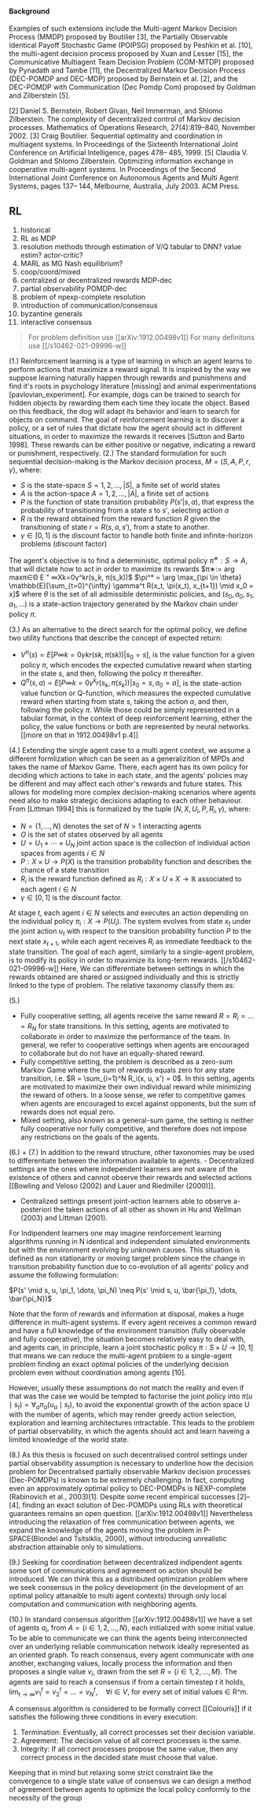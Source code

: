 

#### Background

Examples of such extensions include the Multi-agent Markov Decision Process (MMDP)
proposed by Boutilier [3], the Partially Observable Identical Payoff Stochastic Game (POIPSG) proposed by
Peshkin et al. [10], the multi-agent decision process proposed by Xuan and Lesser [15], the Communicative Multiagent Team Decision Problem (COM-MTDP) proposed by
Pynadath and Tambe [11], the Decentralized Markov Decision Process (DEC-POMDP and DEC-MDP) proposed
by Bernstein et al. [2], and the DEC-POMDP with Communication (Dec Pomdp Com) proposed by Goldman and
Zilberstein [5].

[2] Daniel S. Bernstein, Robert Givan, Neil Immerman, and
Shlomo Zilberstein. The complexity of decentralized control of Markov decision processes. Mathematics of Operations Research, 27(4):819–840, November 2002.
[3] Craig Boutilier. Sequential optimality and coordination in
multiagent systems. In Proceedings of the Sixteenth International Joint Conference on Artificial Intelligence, pages 478–
485, 1999.
[5] Claudia V. Goldman and Shlomo Zilberstein. Optimizing information exchange in cooperative multi-agent systems. In
Proceedings of the Second International Joint Conference on
Autonomous Agents and Multi Agent Systems, pages 137–
144, Melbourne, Australia, July 2003. ACM Press.


## RL
1. historical
2. RL as MDP
3. resolution methods through estimation of V/Q
tabular to DNN?
value estim? actor-critic?
4. MARL as MG
Nash equilibrium?
5. coop/coord/mixed
6. centralized or decentralized rewards MDP-dec
7. partial observability POMDP-dec
8. problem of npexp-complete resolution
9. introduction of communication/consensus
10. byzantine generals
11. interactive consensus

> For problem definition use [[arXiv:1912.00498v1]]
> For many definitons use [[/s10462-021-09996-w]]

(1.) 
Reinforcement learning is a type of learning in which an agent learns to perform actions that maximize a reward signal. It is inspired by the way we suppose learning naturally happen through rewards and punishmens and find it's roots in psychology literature [missing] and animal experimentations [pavlovian_experiment]. For example, dogs can be trained to search for hidden objects by rewarding them each time they locate the object. Based on this feedback, the dog will adapt its behavior and learn to search for objects on command. The goal of reinforcement learning is to discover a policy, or a set of rules that dictate how the agent should act in different situations, in order to maximize the rewards it receives [Sutton and Barto 1998]. These rewards can be either positive or negative, indicating a reward or punishment, respectively.
(2.)
The standard formulation for such sequential decision-making is the Markov decision process, $M = (S, A, P, r, γ)$, where:
- $S$ is the state-space $S = {1, 2, ... , |S|}$, a finite set of world states
- $A$ is the action-space $A = {1, 2, ... , |A|}$, a finite set of actions
- $P$ is the function of state transition probability $P(s'|s, a)$, that express the probability of transitioning from a state $s$ to $s'$, selecting action $a$
- $R$ is the reward obtained from the reward function $R$ given the transitioning of state $r = R(s, a, s')$, from a state to another.
- $γ \in [0, 1]$ is the discount factor to handle both finite and infinite-horizon problems (discount factor)

The agent's objective is to find a deterministic, optimal policy $\pi^∗ : S \rightarrow A$, that will dictate how to act in order to maximize its rewards
$π∗:= arg maxπ∈Θ E " ∞Xk=0γ^kr(s_k, π(s_k))$
$\pi^* = \arg \max_{\pi \in \theta} \mathbb{E}[\sum_{t=0}^{\infty} \gamma^t R(x_t, \pi(x_t), x_{t+1}) \mid x_0 = x]$
where $\theta$ is the set of all admissible deterministic policies, and $(s_0, a_0, s_1, a_1, ...)$ is a state-action trajectory generated by the Markov chain under policy $π$.

(3.)
As an alternative to the direct search for the optimal policy, we define two utility functions that describe the concept of expected return:
- $V^π(s) = E [P ∞k=0 γkr(sk, π(sk))|s_0 = s]$, is the value function for a given policy $π$, which encodes the expected cumulative reward when starting in the state $s$, and then, following the policy $π$ thereafter.
- $Q^π(s, a) = E [P ∞k=0 γ^kr(s_k, π(s_k))|s_0 = s, a_0 = a]$, is the state-action value function or Q-function, which measures the expected cumulative reward when starting from state $s$, taking the action $a$, and then, following the policy $π$.
While those could be simply represented in a tabular format, in the context of deep reinforcement learning, either the policy, the value functions or both are represented by neural networks. [[more on that in 1912.00498v1 p.4]]

(4.)
Extending the single agent case to a multi agent context, we assume a different formlization which can be seen as a generalizition of MPDs and takes the name of Markov Game. There, each agent has its own policy for deciding which actions to take in each state, and the agents' policies may be different and may affect each other's rewards and future states. This allows for modeling more complex decision-making scenarios where agents need also to make strategic decisions adapting to each other behaviour. From [Littman 1994] this is formalized by the tuple $(N, X, {U_i}, P, {R_i}, \gamma)$, where:
- $N = \{1, …, N\}$ denotes the set of $N > 1$ interacting agents
- $O$ is the set of states observed by all agents
- $U = U_1 \times \cdots \times U_N$ joint action space is the collection of individual action spaces from agents $i \in N$
- $P: X \times U \rightarrow P(X)$ is the transition probability function and describes the chance of a state transition
- $R_i$ is the reward function defined as $R_i: X \times U \times X \rightarrow \mathbb{R}$ associated to each agent $i \in N$
- $\gamma \in [0,1]$ is the discount factor.

At stage $t$, each agent $i \in N$ selects and executes an action depending on the individual policy $\pi_i: X \rightarrow P(U_i)$. The system evolves from state $x_t$ under the joint action $u_t$ with respect to the transition probability function $P$ to the next state $x_{t+1}$, while each agent receives $R_i$ as immediate feedback to the state transition. The goal of each agent, similarly to a single-agent problem, is to modify its policy in order to maximize its long-term rewards. [[/s10462-021-09996-w]] Here, We can differentiate between settings in which the rewards obtained are shared or assigned individually and this is strictly linked to the type of problem. The relative taxonomy classify them as:

(5.)
- Fully cooperative setting, all agents receive the same reward $R = R_i = \dots = R_N$ for state transitions. In this setting, agents are motivated to collaborate in order to maximize the performance of the team. In general, we refer to cooperative settings when agents are encouraged to collaborate but do not have an equally-shared reward.
- Fully competitive setting, the problem is described as a zero-sum Markov Game where the sum of rewards equals zero for any state transition, i.e. $R = \sum_{i=1}^N R_i(x, u, x') = 0$. In this setting, agents are motivated to maximize their own individual reward while minimizing the reward of others. In a loose sense, we refer to competitive games when agents are encouraged to excel against opponents, but the sum of rewards does not equal zero.
- Mixed setting, also known as a general-sum game, the setting is neither fully cooperative nor fully competitive, and therefore does not impose any restrictions on the goals of the agents.

(6.) + (7.)
In addition to the reward structure, other taxonomies may be used to differentiate between the information available to agents. - Decentralized settings are the ones where independent learners are not aware of the existence of others and cannot observe their rewards and selected actions [[Bowling and Veloso (2002) and Lauer and Riedmiller (2000)]].
- Centralized settings present joint-action learners able to observe a-posteriori the taken actions of all other as shown in Hu and Wellman (2003) and Littman (2001).

For Indipendent learners one may imagine reinforcement learning algorithms running in N identical and independent simulated environments but with the environment evolving by unknown causes. This situation is defined as non stationarity or moving target problem since the change in transition probability function due to co-evolution of all agents' policy and assume the following formulation:

$P(s' \mid s, u, \pi_1, \dots, \pi_N) \neq P(s' \mid s, u, \bar{\pi_1}, \dots, \bar{\pi_N})$

Note that the form of rewards and information at disposal, makes a huge difference in multi-agent systems. If every agent receives a common reward and have a full knowledge of the environment transition (fully observable and fully cooperative), the situation becomes relatively easy to deal with, and agents can, in principle, learn a joint stochastic policy 
$π : S × U → [0, 1]$
that means we can reduce the multi-agent problem to a single-agent problem finding an exact optimal policies of the underlying decision problem even without coordination among agents [10].

However, usually these assumptions do not match the reality and even if that was the case we would be tempted to factorise the joint policy into $\pi(u \mid s_t) = \forall_a \pi_a (u_a \mid s_t)$, to avoid the exponential growth of the action space U with the number of agents, which may render greedy action selection, exploration and learning architectures intractable.
This leads to the problem of partial observability, in which the agents should act and learn haveing a limited knowledge of the world state.

(8.)
As this thesis is focused on such decentralised control settings under partial observability assumption is necessary to underline how the decision problem for Decentralised partially observable Markov decision processes (Dec-POMDPs) is known to be extremely challenging. In fact, computing even an approximately optimal policy to DEC-POMDPs is NEXP-complete (Rabinovich et al., 2003)[1]. Despite some recent empirical successes [2]–[4], finding an exact solution of Dec-POMDPs using RLs with theoretical guarantees remains an open question. [[arXiv:1912.00498v1]]
Nevertheless introducing the relaxation of free communication between agents, we expand the knowledge of the agents moving the problem in P-SPACE(Blondel and Tsitsiklis, 2000), without introducing unrealistic abstraction attainable only to simulations.

(9.)
Seeking for coordination between decentralized indipendent agents some sort of communications and agreement on action should be introduced. We can think this as a distributed optimization problem where we seek consensus in the policy development (in the development of an optimal policy attanaible to multi agent contexts) through only local computation and communication with neighboring agents.

(10.)
In standard consensus algorithm [[arXiv:1912.00498v1]] we have a set of agents $a_i$, from $A=\{i \in 1, 2, \dots, N\}$, each initialized with some initial value. To be able to communicate we can think the agents being interconnected over an underlying reliable communication network ideally represented as an oriented graph. To reach consensus, every agent communicate with one another, exchanging values, locally process the information and then proposes a single value $v_i$, drawn from the set $R=\{i \in 1,2, \dots, M\}$. The agents are said to reach a consensus if from a certain timestep $t$ it holds,
$\lim_{t \to \infty} v_1^t = v_2^t = \dots = v_N^t, \quad \forall i \in V$, for every set of initial values ∈ R^m.

A consensus algorithm is considered to be formally correct [[Colouris]] if it satisfies the following three conditions in every execution:
1. Termination: Eventually, all correct processes set their decision variable.
2. Agreement: The decision value of all correct processes is the same.
3. Integrity: If all correct processes propose the same value, then any correct process in the decided state must choose that value.

Keeping that in mind but relaxing some strict constraint like the convergence to a single state value of consensus we can design a method of agreement between agents to optimize the local policy conformly to the necessity of the group 

<!--Transposing such idea to a step of reinforcemnt learning policy agreement we can think the proposed value $v_i$ as a representation of the intention of the agent in the continuos space and relaxing some requirements is it possible to design a method which optimize such representation-->

<!--
# TO add.
In contrast, a lot of work has focused on understanding agents’ communication content; mostly in discrete settings with two agents (Wang et al., 2016; Havrylov & Titov, 2017; Kottur et al., 2017; Lazaridou et al., 2017; Lee et al., 2018). Lazaridou et al. (2017) showed that given two neural network agents and a referential game, the agents learn to coordinate. Havrylov & Titov (2017) extended this by grounding communication protocol to a symbols’s sequence while Kottur et al. (2017) showed that this language can be made more human-like by placing certain restrictions. Lee et al. (2018) demonstrated that agents speaking different languages can learn to translate in referential games.
-->